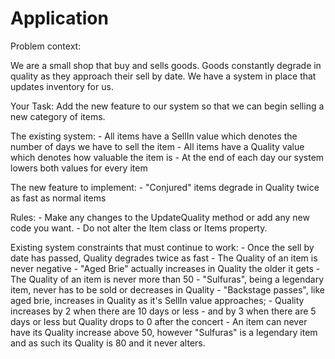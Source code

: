 # Application

Problem context:

We are a small shop that buy and sells goods.
Goods constantly degrade in quality as they approach their sell by date.
We have a system in place that updates inventory for us.

Your Task: Add the new feature to our system so that we can begin selling a new category of items.

The existing system:
    - All items have a SellIn value which denotes the number of days we have to sell the item
    - All items have a Quality value which denotes how valuable the item is
    - At the end of each day our system lowers both values for every item

The new feature to implement:
    - "Conjured" items degrade in Quality twice as fast as normal items

Rules:
    - Make any changes to the UpdateQuality method or add any new code you want.
    - Do not alter the Item class or Items property.

Existing system constraints that must continue to work:
    - Once the sell by date has passed, Quality degrades twice as fast
    - The Quality of an item is never negative
    - "Aged Brie" actually increases in Quality the older it gets
    - The Quality of an item is never more than 50
    - "Sulfuras", being a legendary item, never has to be sold or decreases in Quality
    - "Backstage passes", like aged brie, increases in Quality as it's SellIn value approaches;
       -  Quality increases by 2 when there are 10 days or less
       -  and by 3 when there are 5 days or less but Quality drops to 0 after the concert
    - An item can never have its Quality increase above 50, however "Sulfuras" is a legendary item and as such its Quality is 80 and it never alters.
